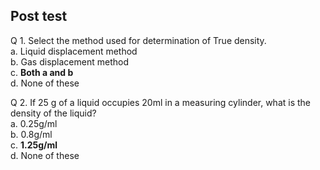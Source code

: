## Post test

Q 1. Select the method used for determination of True density.<br>
a. Liquid displacement method <br>
b. Gas displacement method<br>
c. **Both a and b** <br>
d. None of these<br>

Q 2. If 25 g of a liquid occupies 20ml in a measuring cylinder, what is the density of the liquid?<br>
a. 0.25g/ml <br>
b. 0.8g/ml<br>
c. **1.25g/ml** <br>
d. None of these<br>

